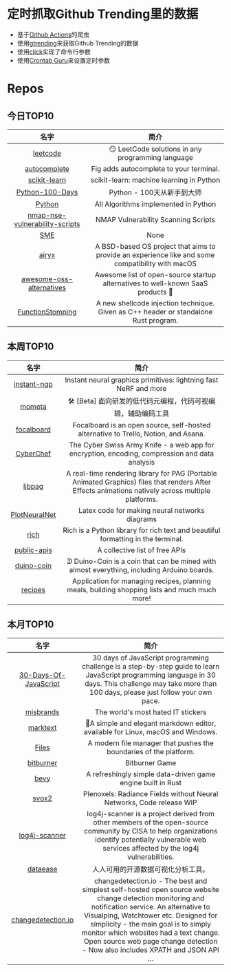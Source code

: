 # 定时抓取Github Trending里的数据
* 基于[Github Actions](https://docs.github.com/en/actions)的爬虫
* 使用[gtrending](https://github.com/hedythedev/gtrending)来获取Github Trending的数据
* 使用[click](https://github.com/pallets/click)实现了命令行参数
* 使用[Crontab Guru](https://crontab.guru/)来设置定时参数

# Repos
## 今日TOP10 
<!-- START OF DAILY_TOP10_REPOS -->
| 名字 | 简介 |
| :----: | :----: |
| [leetcode](https://github.com/doocs/leetcode) | 😏 LeetCode solutions in any programming language | 多种编程语言实现 LeetCode、《剑指 Offer（第 2 版）》、《程序员面试金典（第 6 版）》题解 |
| [autocomplete](https://github.com/withfig/autocomplete) | Fig adds autocomplete to your terminal. |
| [scikit-learn](https://github.com/scikit-learn/scikit-learn) | scikit-learn: machine learning in Python |
| [Python-100-Days](https://github.com/jackfrued/Python-100-Days) | Python - 100天从新手到大师 |
| [Python](https://github.com/TheAlgorithms/Python) | All Algorithms implemented in Python |
| [nmap-nse-vulnerability-scripts](https://github.com/nccgroup/nmap-nse-vulnerability-scripts) | NMAP Vulnerability Scanning Scripts |
| [SME](https://github.com/ukncsc/SME) | None |
| [airyx](https://github.com/mszoek/airyx) | A BSD-based OS project that aims to provide an experience like and some compatibility with macOS |
| [awesome-oss-alternatives](https://github.com/RunaCapital/awesome-oss-alternatives) | Awesome list of open-source startup alternatives to well-known SaaS products 🚀 |
| [FunctionStomping](https://github.com/Idov31/FunctionStomping) | A new shellcode injection technique. Given as C++ header or standalone Rust program. |
<!-- END OF DAILY_TOP10_REPOS -->

## 本周TOP10
<!-- START OF WEEKLY_TOP10_REPOS -->
| 名字 | 简介 |
| :----: | :----: |
| [instant-ngp](https://github.com/NVlabs/instant-ngp) | Instant neural graphics primitives: lightning fast NeRF and more |
| [mometa](https://github.com/imcuttle/mometa) | 🛠 [Beta] 面向研发的低代码元编程，代码可视编辑，辅助编码工具 |
| [focalboard](https://github.com/mattermost/focalboard) | Focalboard is an open source, self-hosted alternative to Trello, Notion, and Asana. |
| [CyberChef](https://github.com/gchq/CyberChef) | The Cyber Swiss Army Knife - a web app for encryption, encoding, compression and data analysis |
| [libpag](https://github.com/Tencent/libpag) | A real-time rendering library for PAG (Portable Animated Graphics) files that renders After Effects animations natively across multiple platforms. |
| [PlotNeuralNet](https://github.com/HarisIqbal88/PlotNeuralNet) | Latex code for making neural networks diagrams |
| [rich](https://github.com/Textualize/rich) | Rich is a Python library for rich text and beautiful formatting in the terminal. |
| [public-apis](https://github.com/public-apis/public-apis) | A collective list of free APIs |
| [duino-coin](https://github.com/revoxhere/duino-coin) | ᕲ Duino-Coin is a coin that can be mined with almost everything, including Arduino boards. |
| [recipes](https://github.com/TandoorRecipes/recipes) | Application for managing recipes, planning meals, building shopping lists and much much more! |
<!-- END OF WEEKLY_TOP10_REPOS -->

## 本月TOP10
<!-- START OF MONTHLY_TOP10_REPOS -->
| 名字 | 简介 |
| :----: | :----: |
| [30-Days-Of-JavaScript](https://github.com/Asabeneh/30-Days-Of-JavaScript) | 30 days of JavaScript programming challenge is a step-by-step guide to learn JavaScript programming language in 30 days. This challenge may take more than 100 days, please just follow your own pace. |
| [misbrands](https://github.com/mkrl/misbrands) | The world's most hated IT stickers |
| [marktext](https://github.com/marktext/marktext) | 📝A simple and elegant markdown editor, available for Linux, macOS and Windows. |
| [Files](https://github.com/files-community/Files) | A modern file manager that pushes the boundaries of the platform. |
| [bitburner](https://github.com/danielyxie/bitburner) | Bitburner Game |
| [bevy](https://github.com/bevyengine/bevy) | A refreshingly simple data-driven game engine built in Rust |
| [svox2](https://github.com/sxyu/svox2) | Plenoxels: Radiance Fields without Neural Networks, Code release WIP |
| [log4j-scanner](https://github.com/cisagov/log4j-scanner) | log4j-scanner is a project derived from other members of the open-source community by CISA to help organizations identify potentially vulnerable web services affected by the log4j vulnerabilities. |
| [dataease](https://github.com/dataease/dataease) | 人人可用的开源数据可视化分析工具。 |
| [changedetection.io](https://github.com/dgtlmoon/changedetection.io) | changedetection.io - The best and simplest self-hosted open source website change detection monitoring and notification service. An alternative to Visualping, Watchtower etc. Designed for simplicity - the main goal is to simply monitor which websites had a text change. Open source web page change detection - Now also includes XPATH and JSON API … |
<!-- END OF MONTHLY_TOP10_REPOS -->
